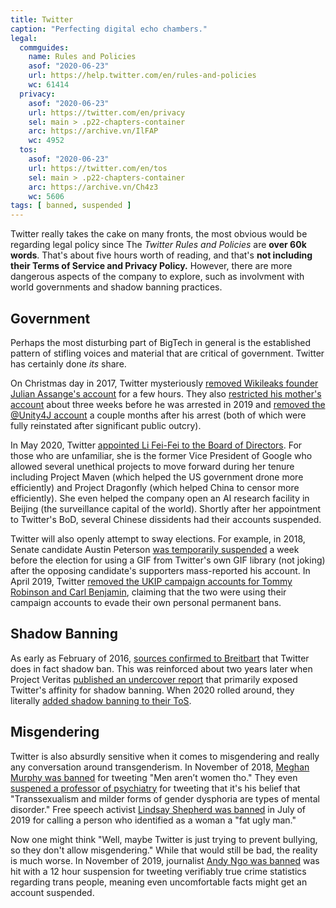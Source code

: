 ```yaml
---
title: Twitter
caption: "Perfecting digital echo chambers."
legal:
  commguides:
    name: Rules and Policies
    asof: "2020-06-23"
    url: https://help.twitter.com/en/rules-and-policies
    wc: 61414
  privacy:
    asof: "2020-06-23"
    url: https://twitter.com/en/privacy
    sel: main > .p22-chapters-container
    arc: https://archive.vn/IlFAP
    wc: 4952
  tos:
    asof: "2020-06-23"
    url: https://twitter.com/en/tos
    sel: main > .p22-chapters-container
    arc: https://archive.vn/Ch4z3
    wc: 5606
tags: [ banned, suspended ]
---
```


Twitter really takes the cake on many fronts, the most obvious would be
regarding legal policy since The _Twitter Rules and Policies_ are **over 60k
words**. That's about five hours worth of reading, and that's **not including
their Terms of Service and Privacy Policy.** However, there are more dangerous
aspects of the company to explore, such as involvment with world governments
and shadow banning practices.

<!--more-->

## Government

Perhaps the most disturbing part of BigTech in general is the established
pattern of stifling voices and material that are critical of government.
Twitter has certainly done _its_ share.

On Christmas day in 2017, Twitter mysteriously [removed Wikileaks founder
Julian Assange's
account](/events/twitter-briefly-removes-julian-assanges-account/) for a few
hours. They also [restricted his mother's
account](/events/twitter-restricts-julian-assanges-mother/) about three weeks
before he was arrested in 2019 and [removed the @Unity4J
account](/events/twitter-suspends-julian-assange-defense-account/) a couple
months after his arrest (both of which were fully reinstated after significant
public outcry).

In May 2020, Twitter [appointed Li Fei-Fei to the Board of
Directors](/events/twitter-appoints-li-fei-fei-to-board-of-directors/). For
those who are unfamiliar, she is the former Vice President of Google who
allowed several unethical projects to move forward during her tenure including
Project Maven (which helped the US government drone more efficiently) and
Project Dragonfly (which helped China to censor more efficiently). She even
helped the company open an AI research facility in Beijing (the surveillance
capital of the world). Shortly after her appointment to Twitter's BoD, several
Chinese dissidents had their accounts suspended.

Twitter will also openly attempt to sway elections. For example, in 2018,
Senate candidate Austin Peterson [was temporarily
suspended](/events/twitter-suspends-austin-peterson/) a week before the
election for using a GIF from Twitter's own GIF library (not joking) after the
opposing candidate's supporters mass-reported his account. In April 2019,
Twitter [removed the UKIP campaign accounts for Tommy Robinson and Carl
Benjamin](/events/twitter-bans-ukip-accounts-for-carl-benjamin-and-tommy-robinson/),
claiming that the two were using their campaign accounts to evade their own
personal permanent bans.

## Shadow Banning

As early as February of 2016, [sources confirmed to
Breitbart](/events/sources-confirm-twitter-shadow-banning-exclusively-to-breitbart/)
that Twitter does in fact shadow ban. This was reinforced about two years later
when Project Veritas [published an undercover
report](/events/project-veritas-publishes-report-on-undercover-operations-regarding-twitter/)
that primarily exposed Twitter's affinity for shadow banning. When 2020
rolled around, they literally [added shadow banning to their
ToS](/events/twitter-adds-shadow-banning-to-tos/).

## Misgendering

Twitter is also absurdly sensitive when it comes to misgendering and really any
conversation around transgenderism. In November of 2018, [Meghan Murphy was
banned](/events/twitter-bans-meghan-murphy/) for tweeting "Men aren’t women
tho." They even [suspened a professor of
psychiatry](/events/twitter-suspends-ray-blanchard/) for tweeting that it's his
belief that "Transsexualism and milder forms of gender dysphoria are types of
mental disorder." Free speech activist [Lindsay Shepherd was
banned](/events/twitter-bans-lindsay-shepherd/) in July of 2019 for calling a
person who identified as a woman a "fat ugly man."

Now one might think "Well, maybe Twitter is just trying to prevent bullying, so
they don't allow misgendering." While that would still be bad, the reality is
much worse. In November of 2019, journalist [Andy Ngo was
banned](/events/twitter-suspends-andy-ngo/) was hit with a 12 hour suspension
for tweeting verifiably true crime statistics regarding trans people, meaning even
uncomfortable facts might get an account suspended.
